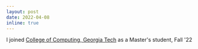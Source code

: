 ```yaml
---
layout: post
date: 2022-04-08
inline: true
---
```


I joined <a href="https://www.cc.gatech.edu/">College of Computing, Georgia Tech</a> as a Master's student, Fall '22
